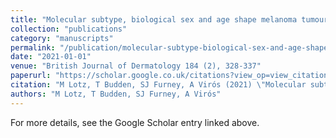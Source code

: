 ```yaml
---
title: "Molecular subtype, biological sex and age shape melanoma tumour evolution"
collection: "publications"
category: "manuscripts"
permalink: "/publication/molecular-subtype-biological-sex-and-age-shape-melanoma-tumour-evolution"
date: "2021-01-01"
venue: "British Journal of Dermatology 184 (2), 328-337"
paperurl: "https://scholar.google.co.uk/citations?view_op=view_citation&hl=en&user=ALeJ0sAAAAAJ&pagesize=100&sortby=pubdate&citation_for_view=ALeJ0sAAAAAJ:r0BpntZqJG4C"
citation: "M Lotz, T Budden, SJ Furney, A Virós (2021) \"Molecular subtype, biological sex and age shape melanoma tumour evolution.\" <i>British Journal of Dermatology 184 (2), 328-337</i>"
authors: "M Lotz, T Budden, SJ Furney, A Virós"
---
```


For more details, see the Google Scholar entry linked above.
